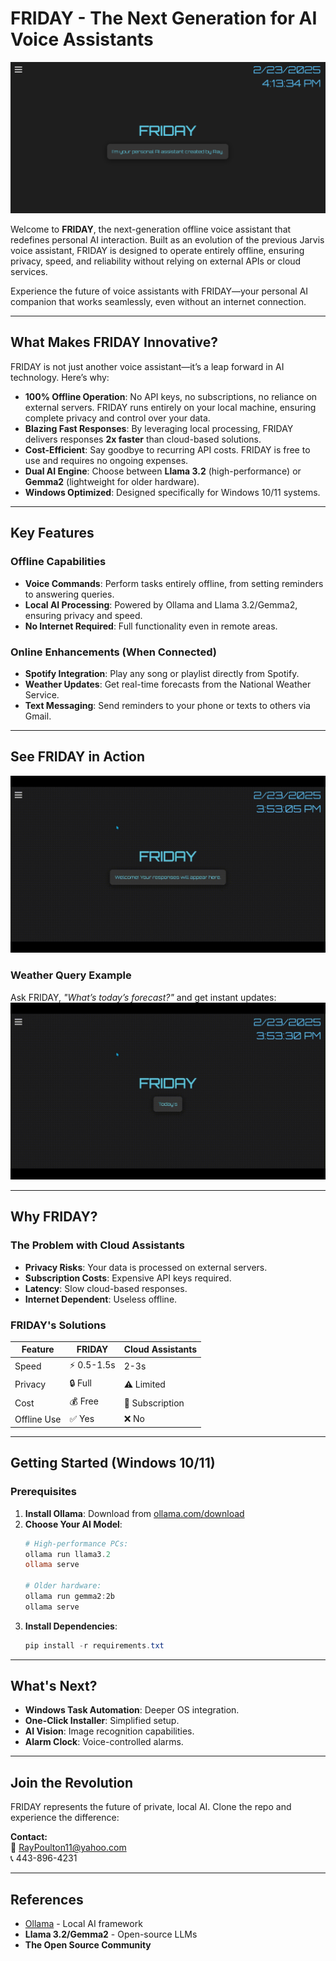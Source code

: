 # FRIDAY - The Next Generation for AI Voice Assistants

![Friday Image.png](Friday%20Image.png)

Welcome to **FRIDAY**, the next-generation offline voice assistant that redefines personal AI interaction. Built as an evolution of the previous Jarvis voice assistant, FRIDAY is designed to operate entirely offline, ensuring privacy, speed, and reliability without relying on external APIs or cloud services.  

Experience the future of voice assistants with FRIDAY—your personal AI companion that works seamlessly, even without an internet connection.

---

## **What Makes FRIDAY Innovative?**

FRIDAY is not just another voice assistant—it’s a leap forward in AI technology. Here’s why:

- **100% Offline Operation**: No API keys, no subscriptions, no reliance on external servers. FRIDAY runs entirely on your local machine, ensuring complete privacy and control over your data.
- **Blazing Fast Responses**: By leveraging local processing, FRIDAY delivers responses **2x faster** than cloud-based solutions.
- **Cost-Efficient**: Say goodbye to recurring API costs. FRIDAY is free to use and requires no ongoing expenses.
- **Dual AI Engine**: Choose between **Llama 3.2** (high-performance) or **Gemma2** (lightweight for older hardware).
- **Windows Optimized**: Designed specifically for Windows 10/11 systems.

---

## **Key Features**

### **Offline Capabilities**
- **Voice Commands**: Perform tasks entirely offline, from setting reminders to answering queries.
- **Local AI Processing**: Powered by Ollama and Llama 3.2/Gemma2, ensuring privacy and speed.
- **No Internet Required**: Full functionality even in remote areas.

### **Online Enhancements (When Connected)**
- **Spotify Integration**: Play any song or playlist directly from Spotify.
- **Weather Updates**: Get real-time forecasts from the National Weather Service.
- **Text Messaging**: Send reminders to your phone or texts to others via Gmail.

---

## **See FRIDAY in Action**
![Friday Introduction.gif](Friday%20Introduction.gif)

### **Weather Query Example**
Ask FRIDAY, *"What’s today’s forecast?"* and get instant updates:  
![Friday Weather_Report.gif](Friday%20Weather_Report.gif)

---

## **Why FRIDAY?**

### **The Problem with Cloud Assistants**
- **Privacy Risks**: Your data is processed on external servers.
- **Subscription Costs**: Expensive API keys required.
- **Latency**: Slow cloud-based responses.
- **Internet Dependent**: Useless offline.

### **FRIDAY's Solutions**
| Feature        | FRIDAY | Cloud Assistants |
|---------------|--------|------------------|
| Speed         | ⚡ 0.5-1.5s | 2-3s            |
| Privacy       | 🔒 Full | ⚠️ Limited      |
| Cost          | 💰 Free | 💸 Subscription |
| Offline Use   | ✅ Yes | ❌ No            |

---

## **Getting Started (Windows 10/11)**

### **Prerequisites**
1. **Install Ollama**: Download from [ollama.com/download](https://ollama.com/download)
2. **Choose Your AI Model**:
   ```powershell
   # High-performance PCs:
   ollama run llama3.2
   ollama serve

   # Older hardware:
   ollama run gemma2:2b
   ollama serve
   ```
3. **Install Dependencies**:
   ```powershell
   pip install -r requirements.txt
   ```

---

## **What's Next?**
- **Windows Task Automation**: Deeper OS integration.
- **One-Click Installer**: Simplified setup.
- **AI Vision**: Image recognition capabilities.
- **Alarm Clock**: Voice-controlled alarms.

---

## **Join the Revolution**
FRIDAY represents the future of private, local AI. Clone the repo and experience the difference: 

**Contact:**  
📧 RayPoulton11@yahoo.com  
📞 443-896-4231  

---

## **References**
- [Ollama](https://ollama.com) - Local AI framework  
- **Llama 3.2/Gemma2** - Open-source LLMs  
- **The Open Source Community**  
